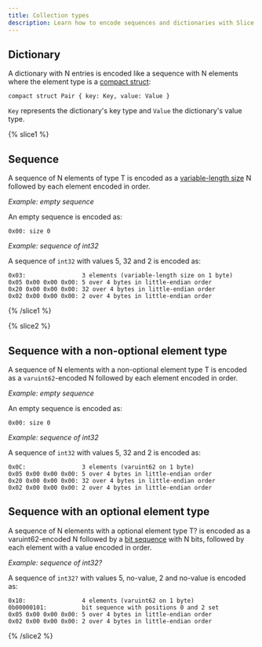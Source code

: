 ```yaml
---
title: Collection types
description: Learn how to encode sequences and dictionaries with Slice.
---
```


## Dictionary

A dictionary with N entries is encoded like a sequence with N elements where the element type is a
[compact struct](constructed-types#struct):

```slice
compact struct Pair { key: Key, value: Value }
```

`Key` represents the dictionary's key type and `Value` the dictionary's value type.

{% slice1 %}
## Sequence

A sequence of N elements of type T is encoded as a [variable-length size][slice1-var-size] N followed by each element
encoded in order.

_Example: empty sequence_

An empty sequence is encoded as:

```
0x00: size 0
```

_Example: sequence of int32_

A sequence of `int32` with values 5, 32 and 2 is encoded as:

```
0x03:                3 elements (variable-length size on 1 byte)
0x05 0x00 0x00 0x00: 5 over 4 bytes in little-endian order
0x20 0x00 0x00 0x00: 32 over 4 bytes in little-endian order
0x02 0x00 0x00 0x00: 2 over 4 bytes in little-endian order
```

{% /slice1 %}

{% slice2 %}

## Sequence with a non-optional element type

A sequence of N elements with a non-optional element type T is encoded as a `varuint62`-encoded N followed by each
element encoded in order.

_Example: empty sequence_

An empty sequence is encoded as:

```
0x00: size 0
```

_Example: sequence of int32_

A sequence of `int32` with values 5, 32 and 2 is encoded as:

```
0x0C:                3 elements (varuint62 on 1 byte)
0x05 0x00 0x00 0x00: 5 over 4 bytes in little-endian order
0x20 0x00 0x00 0x00: 32 over 4 bytes in little-endian order
0x02 0x00 0x00 0x00: 2 over 4 bytes in little-endian order
```

## Sequence with an optional element type

A sequence of N elements with a optional element type T? is encoded as a varuint62-encoded N followed by a
[bit sequence][bit-sequence] with N bits, followed by each element with a value encoded in order.

_Example: sequence of int32?_

A sequence of `int32?` with values 5, no-value, 2 and no-value is encoded as:

```
0x10:                4 elements (varuint62 on 1 byte)
0b00000101:          bit sequence with positions 0 and 2 set
0x05 0x00 0x00 0x00: 5 over 4 bytes in little-endian order
0x02 0x00 0x00 0x00: 2 over 4 bytes in little-endian order
```

{% /slice2 %}

[bit-sequence]: encoding-only-constructs#bit-sequence
[slice1-var-size]: encoding-only-constructs#variable-length-size
